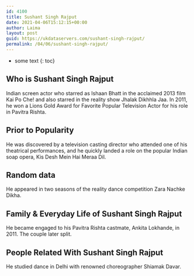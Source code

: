 ```yaml
---
id: 4100
title: Sushant Singh Rajput
date: 2021-04-06T15:12:15+00:00
author: Laima
layout: post
guid: https://ukdataservers.com/sushant-singh-rajput/
permalink: /04/06/sushant-singh-rajput/
---
```


* some text
{: toc}


## Who is Sushant Singh Rajput
                  
                  
                  
Indian screen actor who starred as Ishaan Bhatt in the acclaimed 2013 film Kai Po Che! and also starred in the reality show Jhalak Dikhhla Jaa. In 2011, he won a Lions Gold Award for Favorite Popular Television Actor for his role in Pavitra Rishta.
                  
              
            
              
            
                
                
                
## Prior to Popularity
                  
                  
                  
He was discovered by a television casting director who attended one of his theatrical performances, and he quickly landed a role on the popular Indian soap opera, Kis Desh Mein Hai Meraa Dil.
                  
              
            
              
            
                
                
                
## Random data
                  
                  
                  
He appeared in two seasons of the reality dance competition Zara Nachke Dikha.
                  
              
            
              
            
                
                
                
## Family & Everyday Life of Sushant Singh Rajput
                  
                  
                  
He became engaged to his Pavitra Rishta castmate, Ankita Lokhande, in 2011. The couple later split.
                  
              
            
              
            
                
                
                
## People Related With Sushant Singh Rajput
                  
                  
                  
He studied dance in Delhi with renowned choreographer Shiamak Davar.
                  
              
            
              
            
                
              
            
              
              
            
            
              
            
          
          
          